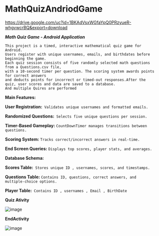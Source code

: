 # MathQuizAndriodGame
https://drive.google.com/uc?id=1BKAdVsxWGfaYpQ0PRzyueR-whgvwcrBQ&export=download

***Math Quiz Game - Android Application***
```
This project is a timed, interactive mathematical quiz game for Android.
Users register with unique usernames, emails, and birthdates before beginning the game.
Each quiz session consists of five randomly selected math questions from a Questions.csv file,
with a 10-second timer per question. The scoring system awards points for correct answers
and deducts points for incorrect or timed-out responses.After the quiz, user scores and data are saved to a database.
And multiple Quires are performed
```

**Main Features:**

**User Registration:**``` Validates unique usernames and formatted emails.```

**Randomized Questions:**``` Selects five unique questions per session.```

**Timer-Based Gameplay:** ```CountDownTimer manages transitions between questions.```

**Scoring System:** ```Tracks correct/incorrect answers in real-time.```

**End Screen Queries:** ```Displays top scores, player stats, and averages.```

**Database Schema:**

**Scores Table:**``` Stores unique ID , usernames, scores, and timestamps.```

**Questions Table:** ```Contains ID, questions, correct answers, and multiple-choice options.```

**Player Table:**``` Contains ID , usernames , Email , BirthDate```

**Quiz Ativity**


![image](https://github.com/user-attachments/assets/c01c0cbd-b9f3-4638-b628-c5dbd3982308)

**EndActivity**


![image](https://github.com/user-attachments/assets/c9b03df6-5315-4b50-ad08-c988267a2f20)


